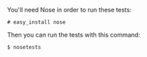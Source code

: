 You'll need Nose in order to run these tests:

    # easy_install nose

Then you can run the tests with this command:

    $ nosetests
